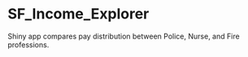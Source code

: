 # SF_Income_Explorer
Shiny app compares pay distribution between Police, Nurse, and Fire professions.
